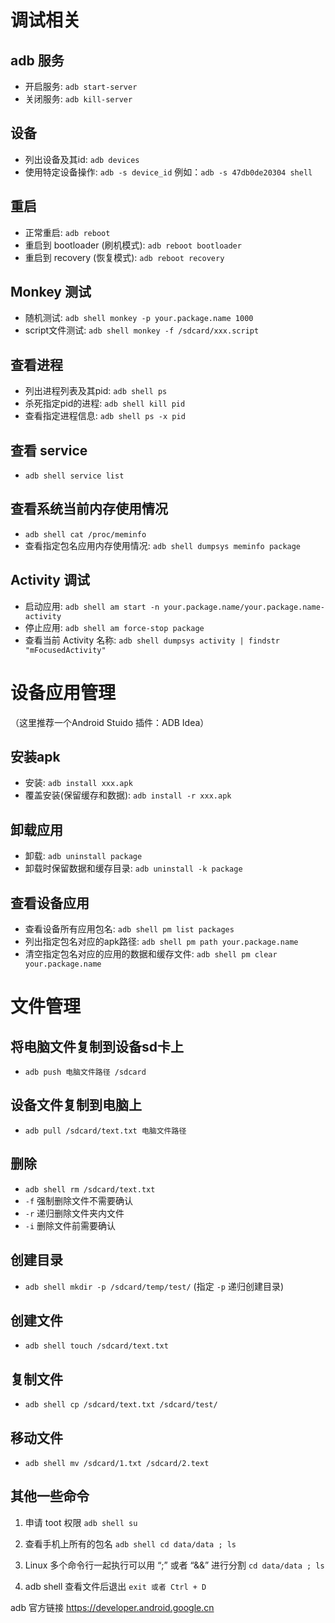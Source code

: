 # 调试相关

## adb 服务
- 开启服务: `adb start-server`
- 关闭服务: `adb kill-server`

## 设备
- 列出设备及其id: `adb devices`
- 使用特定设备操作: `adb -s device_id`
  例如：`adb -s 47db0de20304 shell`

## 重启
- 正常重启: `adb reboot`
- 重启到 bootloader (刷机模式): `adb reboot bootloader`
- 重启到 recovery (恢复模式): `adb reboot recovery`

## Monkey 测试
- 随机测试: `adb shell monkey -p your.package.name 1000`
- script文件测试: `adb shell monkey -f /sdcard/xxx.script`

## 查看进程
- 列出进程列表及其pid: `adb shell ps`
- 杀死指定pid的进程: `adb shell kill pid`
- 查看指定进程信息: `adb shell ps -x pid`

## 查看 service
- `adb shell service list`

## 查看系统当前内存使用情况
- `adb shell cat /proc/meminfo`
- 查看指定包名应用内存使用情况: `adb shell dumpsys meminfo package`

## Activity 调试
- 启动应用: `adb shell am start -n your.package.name/your.package.name-activity`
- 停止应用: `adb shell am force-stop package`
- 查看当前 Activity 名称: `adb shell dumpsys activity | findstr "mFocusedActivity"`

# 设备应用管理
（这里推荐一个Android Stuido 插件：ADB Idea）

## 安装apk
- 安装: `adb install xxx.apk`
- 覆盖安装(保留缓存和数据): `adb install -r xxx.apk`

## 卸载应用
- 卸载: `adb uninstall package`
- 卸载时保留数据和缓存目录: `adb uninstall -k package`

## 查看设备应用
- 查看设备所有应用包名: `adb shell pm list packages`
- 列出指定包名对应的apk路径: `adb shell pm path your.package.name`
- 清空指定包名对应的应用的数据和缓存文件: `adb shell pm clear your.package.name`

# 文件管理

## 将电脑文件复制到设备sd卡上
- `adb push 电脑文件路径 /sdcard`

## 设备文件复制到电脑上
- `adb pull /sdcard/text.txt 电脑文件路径`

## 删除
- `adb shell rm /sdcard/text.txt`
- `-f` 强制删除文件不需要确认
- `-r` 递归删除文件夹内文件
- `-i` 删除文件前需要确认

## 创建目录
- `adb shell mkdir -p /sdcard/temp/test/` (指定 `-p` 递归创建目录)

## 创建文件
- `adb shell touch /sdcard/text.txt`

## 复制文件
- `adb shell cp /sdcard/text.txt /sdcard/test/`

## 移动文件
- `adb shell mv /sdcard/1.txt /sdcard/2.text`

## 其他一些命令
1. 申请 toot 权限
 `adb shell
su`

2. 查看手机上所有的包名
`adb shell
cd data/data ; ls`

3. Linux 多个命令行一起执行可以用 “;” 或者 “&&” 进行分割
`cd data/data ; ls`

4. adb shell 查看文件后退出
`exit 或者 Ctrl + D`

adb 官方链接
https://developer.android.google.cn